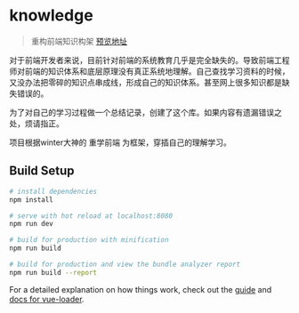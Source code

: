 # knowledge

> 重构前端知识构架
[预览地址](https://zhl1232.github.io/frontendKnowledgeStructure/)

对于前端开发者来说，目前针对前端的系统教育几乎是完全缺失的。导致前端工程师对前端的知识体系和底层原理没有真正系统地理解。自己查找学习资料的时候，又没办法把零碎的知识点串成线，形成自己的知识体系。甚至网上很多知识都是缺失错误的。

为了对自己的学习过程做一个总结记录，创建了这个库。如果内容有遗漏错误之处，烦请指正。

项目根据winter大神的 重学前端 为框架，穿插自己的理解学习。
## Build Setup

``` bash
# install dependencies
npm install

# serve with hot reload at localhost:8080
npm run dev

# build for production with minification
npm run build

# build for production and view the bundle analyzer report
npm run build --report
```

For a detailed explanation on how things work, check out the [guide](http://vuejs-templates.github.io/webpack/) and [docs for vue-loader](http://vuejs.github.io/vue-loader).
